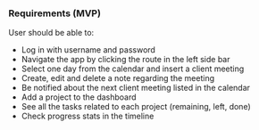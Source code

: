 ### Requirements (MVP)

User should be able to: 

* Log in with username and password
* Navigate the app by clicking the route in the left side bar
* Select one day from the calendar and insert a client meeting
* Create, edit and delete a note regarding the meeting
* Be notified about the next client meeting listed in the calendar
* Add a project to the dashboard 
* See all the tasks related to each project (remaining, left, done)
* Check progress stats in the timeline 
